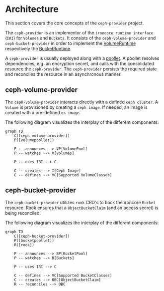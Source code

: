 # Architecture

This section covers the core concepts of the `ceph-provider` project.

The `ceph-provider` is an implementor of the `ironcore runtime interface` (`IRI`) for `Volumes` and `Buckets`.
It consists of the `ceph-volume-provider` and `ceph-bucket-provider` in order to implement the [VolumeRuntime](https://github.com/ironcore-dev/ironcore/blob/main/iri/apis/volume/v1alpha1/api.proto#L17-L23) respectively the [BucketRuntime](https://github.com/ironcore-dev/ironcore/blob/main/iri/apis/bucket/v1alpha1/api.proto#L17-L23).

A `ceph-provider` is usually deployed along with a [poollet](https://github.com/ironcore-dev/ironcore/tree/main/poollet).
A poollet resolves dependencies, e.g. an encryption secret, and calls with the consolidated resource the `ceph-provider`. 
The `ceph-provider` persists the required state and reconciles the resource in an asynchronous manner. 

## ceph-volume-provider

The `ceph-volume-provider` interacts directly with a defined `ceph cluster`. 
A `Volume` is provisioned by creating a `ceph image`. If needed, an image is created with a pre-defined `os image`.

The following diagram visualizes the interplay of the different components: 
```mermaid
graph TD
    C([ceph-volume-provider])
    P([volumepoollet])
    
    P -- announces --> VP[VolumePool]
    P -- watches --> V[Volumes]
    
    P -- uses IRI --> C
    
    C -- creates --> I[Ceph Image]
    C -- defines --> VC[Supported VolumeClasses]
```

## ceph-bucket-provider

The `ceph-bucket-provider` utilizes `rook` CRD's to back the ironcore `Bucket` resource.
Rook ensures that a `ObjectBucketClaim` (and an access secret) is being reconciled. 

The following diagram visualizes the interplay of the different components:
```mermaid
graph TD
    C([ceph-bucket-provider])
    P([bucketpoollet])
    R([rook])
    
    P -- announces --> BP[BucketPool]
    P -- watches --> B[Buckets]
    
    P -- uses IRI --> C
    
    C -- defines --> VC[Supported BucketClasses]
    C -- creates --> OBC[ObjectBucketClaim]
    R -- reconciles --> OBC
```

